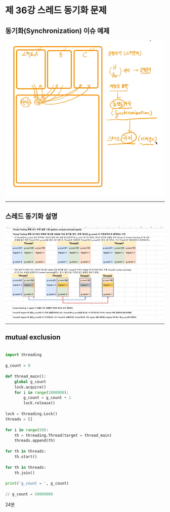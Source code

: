 # 제 36강 스레드 동기화 문제 
## 동기화(Synchronization) 이슈 예제 

![동기화 이슈](../img/synchronization_issue.png)

---
## 스레드 동기화 설명

![스레드 동기화 설명](../img/thread_synchronization_explanation.png)

---
## mutual exclusion 
```python

import threading

g_count = 0

def thread_main():
    global g_count
    lock.acquire()
    for i in range(1000000):
        g_count = g_count + 1
        lock.release()

lock = threading.Lock()
threads = []

for i in range(50):
    th = threading.Thread(target = thread_main)
    threads.append(th)

for th in threads:
    th.start()

for th in threads: 
    th.join()

print('g_count = ', g_count)            

// g_count = 50000000
```

24분 




